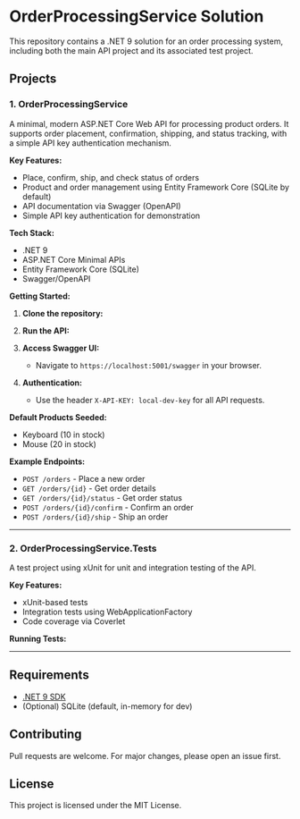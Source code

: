 # OrderProcessingService Solution

This repository contains a .NET 9 solution for an order processing system, including both the main API project and its associated test project.

## Projects

### 1. OrderProcessingService

A minimal, modern ASP.NET Core Web API for processing product orders. It supports order placement, confirmation, shipping, and status tracking, with a simple API key authentication mechanism.

**Key Features:**
- Place, confirm, ship, and check status of orders
- Product and order management using Entity Framework Core (SQLite by default)
- API documentation via Swagger (OpenAPI)
- Simple API key authentication for demonstration

**Tech Stack:**
- .NET 9
- ASP.NET Core Minimal APIs
- Entity Framework Core (SQLite)
- Swagger/OpenAPI

**Getting Started:**

1. **Clone the repository:**

2. **Run the API:**


3. **Access Swagger UI:**
   - Navigate to `https://localhost:5001/swagger` in your browser.

4. **Authentication:**
   - Use the header `X-API-KEY: local-dev-key` for all API requests.

**Default Products Seeded:**
- Keyboard (10 in stock)
- Mouse (20 in stock)

**Example Endpoints:**
- `POST /orders` - Place a new order
- `GET /orders/{id}` - Get order details
- `GET /orders/{id}/status` - Get order status
- `POST /orders/{id}/confirm` - Confirm an order
- `POST /orders/{id}/ship` - Ship an order

---

### 2. OrderProcessingService.Tests

A test project using xUnit for unit and integration testing of the API.

**Key Features:**
- xUnit-based tests
- Integration tests using WebApplicationFactory
- Code coverage via Coverlet

**Running Tests:**


---

## Requirements

- [.NET 9 SDK](https://dotnet.microsoft.com/download/dotnet/9.0)
- (Optional) SQLite (default, in-memory for dev)

## Contributing

Pull requests are welcome. For major changes, please open an issue first.

## License

This project is licensed under the MIT License.